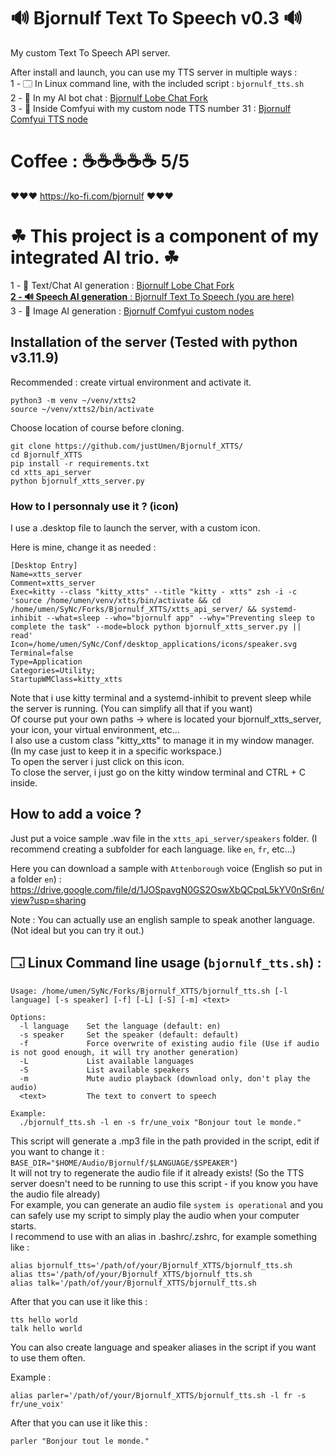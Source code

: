 # 🔊 Bjornulf Text To Speech v0.3 🔊

My custom Text To Speech API server.  

After install and launch, you can use my TTS server in multiple ways :    
1 - 🗔 In Linux command line, with the included script : `bjornulf_tts.sh`  
2 - 💬 In my AI bot chat : [Bjornulf Lobe Chat Fork](https://github.com/justUmen/Bjornulf_lobe-chat)  
3 - 🎨 Inside Comfyui with my custom node TTS number 31 : [Bjornulf Comfyui TTS node](https://github.com/justUmen/ComfyUI-BjornulfNodes?tab=readme-ov-file#31----tts---text-to-speech-100-local-any-voice-you-want-any-language)  

# Coffee : ☕☕☕☕☕ 5/5

❤️❤️❤️ <https://ko-fi.com/bjornulf> ❤️❤️❤️

# ☘ This project is a component of my integrated AI trio. ☘

1 - 📝 Text/Chat AI generation : [Bjornulf Lobe Chat Fork](https://github.com/justUmen/Bjornulf_lobe-chat)  
<u>**2 - 🔊 Speech AI generation** : [Bjornulf Text To Speech](https://github.com/justUmen/Bjornulf_XTTS) (you are here)</u>   
3 - 🎨 Image AI generation : [Bjornulf Comfyui custom nodes](https://github.com/justUmen/ComfyUI-BjornulfNodes)  

## Installation of the server (Tested with python v3.11.9)

Recommended : create virtual environment and activate it.

```
python3 -m venv ~/venv/xtts2
source ~/venv/xtts2/bin/activate
```

Choose location of course before cloning.  

```
git clone https://github.com/justUmen/Bjornulf_XTTS/
cd Bjornulf_XTTS
pip install -r requirements.txt
cd xtts_api_server
python bjornulf_xtts_server.py
```

### How to I personnaly use it ? (icon)

I use a .desktop file to launch the server, with a custom icon.

Here is mine, change it as needed :

```
[Desktop Entry]
Name=xtts_server
Comment=xtts_server
Exec=kitty --class "kitty_xtts" --title "kitty - xtts" zsh -i -c 'source /home/umen/venv/xtts/bin/activate && cd /home/umen/SyNc/Forks/Bjornulf_XTTS/xtts_api_server/ && systemd-inhibit --what=sleep --who="bjornulf app" --why="Preventing sleep to complete the task" --mode=block python bjornulf_xtts_server.py || read'
Icon=/home/umen/SyNc/Conf/desktop_applications/icons/speaker.svg
Terminal=false
Type=Application
Categories=Utility;
StartupWMClass=kitty_xtts
```

Note that i use kitty terminal and a systemd-inhibit to prevent sleep while the server is running. (You can simplify all that if you want)  
Of course put your own paths -> where is located your bjornulf_xtts_server, your icon, your virtual environment, etc...  
I also use a custom class "kitty_xtts" to manage it in my window manager. (In my case just to keep it in a specific workspace.)  
To open the server i just click on this icon.  
To close the server, i just go on the kitty window terminal and CTRL + C inside.  

## How to add a voice ?

Just put a voice sample .wav file in the `xtts_api_server/speakers` folder. (I recommend creating a subfolder for each language. like `en`, `fr`, etc...)  

Here you can download a sample with `Attenborough` voice (English so put in a folder `en`) : <https://drive.google.com/file/d/1JOSpavgN0GS2OswXbQCpqL5kYV0nSr6n/view?usp=sharing>  

Note : You can actually use an english sample to speak another language. (Not ideal but you can try it out.)  

## 🗔 Linux Command line usage (`bjornulf_tts.sh`) :

```
Usage: /home/umen/SyNc/Forks/Bjornulf_XTTS/bjornulf_tts.sh [-l language] [-s speaker] [-f] [-L] [-S] [-m] <text>

Options:
  -l language    Set the language (default: en)
  -s speaker     Set the speaker (default: default)
  -f             Force overwrite of existing audio file (Use if audio is not good enough, it will try another generation)
  -L             List available languages
  -S             List available speakers
  -m             Mute audio playback (download only, don't play the audio)
  <text>         The text to convert to speech

Example:
  ./bjornulf_tts.sh -l en -s fr/une_voix "Bonjour tout le monde."
```

This script will generate a .mp3 file in the path provided in the script, edit if you want to change it : `BASE_DIR="$HOME/Audio/Bjornulf/$LANGUAGE/$SPEAKER"`)  
It will not try to regenerate the audio file if it already exists! (So the TTS server doesn't need to be running to use this script - if you know you have the audio file already)  
For example, you can generate an audio file `system is operational` and you can safely use my script to simply play the audio when your computer starts.  
I recommend to use with an alias in .bashrc/.zshrc, for example something like :

```
alias bjornulf_tts='/path/of/your/Bjornulf_XTTS/bjornulf_tts.sh
alias tts='/path/of/your/Bjornulf_XTTS/bjornulf_tts.sh
alias talk='/path/of/your/Bjornulf_XTTS/bjornulf_tts.sh
```

After that you can use it like this :

```
tts hello world
talk hello world
```

You can also create language and speaker aliases in the script if you want to use them often.  

Example :
```
alias parler='/path/of/your/Bjornulf_XTTS/bjornulf_tts.sh -l fr -s fr/une_voix'
```

After that you can use it like this :

```
parler "Bonjour tout le monde."
```